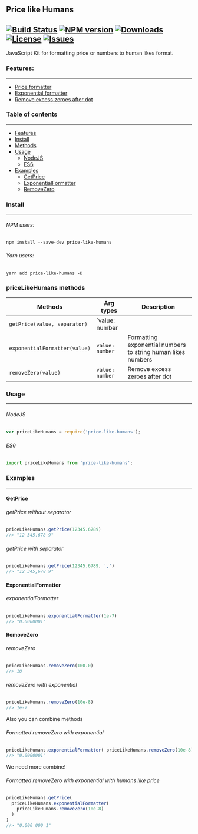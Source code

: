 ## Price like Humans
[![Build Status](https://travis-ci.org/irodger/price-like-humans.svg?branch=master)](https://travis-ci.org/irodger/price-like-humans)
[![NPM version](https://badge.fury.io/js/price-like-humans.svg)](http://badge.fury.io/js/price-like-humans)
[![Downloads](https://img.shields.io/npm/dm/price-like-humans.svg)](http://npm-stat.com/charts.html?package=price-like-humans)
[![License](https://img.shields.io/github/license/irodger/price-like-humans.svg?style=flat-square)](https://npmjs.org/package/price-like-humans)
[![Issues](https://img.shields.io/github/issues/irodger/price-like-humans.svg?style=flat-square)](https://github.com/DeanNeal/price-like-humans/issues)
----
JavaScript Kit for formatting price or numbers to human likes format.
  
### Features:
----
- [Price formatter](#getPrice)
- [Exponential formatter](#exponentialFormatter)
- [Remove excess zeroes after dot](#removeZero)

### Table of contents
----
- [Features](#features)
- [Install](#install)
- [Methods](#priceLikeHumans-methods)
- [Usage](#usage)
  - [NodeJS](#nodejs)
  - [ES6](#es6)
- [Examples](#examples)
  - [GetPrice](#getprice)
  - [ExponentialFormatter](#exponentialformatter)
  - [RemoveZero](#removezero)


### Install
----
###### NPM users:
```
npm install --save-dev price-like-humans
```

###### Yarn users:
```
yarn add price-like-humans -D
```

### priceLikeHumans methods
| Methods | Arg types | Description |
| --- | --- | --- |
| `getPrice(value, separator)` | `value: number || string`<br> `separator: string` | Beautify incoming numbers to humans like price. Returns string with formatted number |
| `exponentialFormatter(value)` | `value: number` | Formatting exponential numbers to string human likes numbers |
| `removeZero(value)` | `value: number` | Remove excess zeroes after dot |

### Usage
----
###### NodeJS
```javascript
var priceLikeHumans = require('price-like-humans');
```

###### ES6
```javascript
import priceLikeHumans from 'price-like-humans';
```

### Examples
----
#### GetPrice
###### getPrice without separator   
```javascript
priceLikeHumans.getPrice(12345.6789) 
//> "12 345.678 9"
```

###### getPrice with separator
```javascript
priceLikeHumans.getPrice(12345.6789, ',') 
//> "12 345,678 9"
```

#### ExponentialFormatter
###### exponentialFormatter   
```javascript
priceLikeHumans.exponentialFormatter(1e-7) 
//> "0.0000001"
```

#### RemoveZero
###### removeZero
```javascript
priceLikeHumans.removeZero(100.0) 
//> 10
```

###### removeZero with exponential
```javascript
priceLikeHumans.removeZero(10e-8) 
//> 1e-7
```
Also you can combine methods
###### Formatted removeZero with exponential
```javascript
priceLikeHumans.exponentialFormatter( priceLikeHumans.removeZero(10e-8) )
//> "0.0000001"
```
We need more combine!
###### Formatted removeZero with exponential with humans like price
```javascript
priceLikeHumans.getPrice( 
  priceLikeHumans.exponentialFormatter( 
    priceLikeHumans.removeZero(10e-8) 
  ) 
)
//> "0.000 000 1"
```
